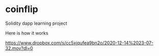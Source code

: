 # coinflip
Solidity dapp learning project

Here is how it works 

https://www.dropbox.com/s/cc5xjqufea9bn2o/2020-12-14%2023-07-32.mov?dl=0 
